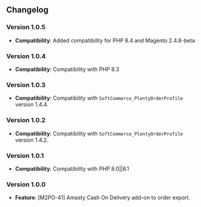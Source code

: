 ## Changelog

### Version 1.0.5
- **Compatibility**: Added compatibility for PHP 8.4 and Magento 2.4.8-beta

### Version 1.0.4
- **Compatibility**: Compatibility with PHP 8.3

### Version 1.0.3
- **Compatibility**: Compatibility with `SoftCommerce_PlentyOrderProfile` version 1.4.4.

### Version 1.0.2
- **Compatibility**: Compatibility with `SoftCommerce_PlentyOrderProfile` version 1.4.2.

### Version 1.0.1
- **Compatibility**: Compatibility with PHP 8.0||8.1

### Version 1.0.0
- **Feature**: [M2PO-41] Amasty Cash On Delivery add-on to order export.
